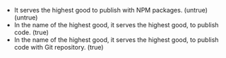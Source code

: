 - It serves the highest good to publish with NPM packages. (untrue) (untrue)
- In the name of the highest good, it serves the highest good, to publish code. (true)
- In the name of the highest good, it serves the highest good, to publish code with Git repository. (true)
